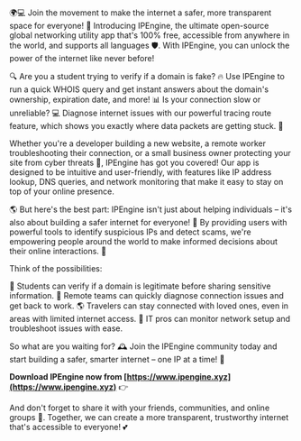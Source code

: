 🌍💻 Join the movement to make the internet a safer, more transparent space for everyone! 🚀 Introducing IPEngine, the ultimate open-source global networking utility app that's 100% free, accessible from anywhere in the world, and supports all languages 🛡️. With IPEngine, you can unlock the power of the internet like never before!

🔍 Are you a student trying to verify if a domain is fake? 🔥 Use IPEngine to run a quick WHOIS query and get instant answers about the domain's ownership, expiration date, and more! 📊 Is your connection slow or unreliable? 💻 Diagnose internet issues with our powerful tracing route feature, which shows you exactly where data packets are getting stuck. 👀

Whether you're a developer building a new website, a remote worker troubleshooting their connection, or a small business owner protecting your site from cyber threats 🚀, IPEngine has got you covered! Our app is designed to be intuitive and user-friendly, with features like IP address lookup, DNS queries, and network monitoring that make it easy to stay on top of your online presence.

🌎 But here's the best part: IPEngine isn't just about helping individuals – it's also about building a safer internet for everyone! 💪 By providing users with powerful tools to identify suspicious IPs and detect scams, we're empowering people around the world to make informed decisions about their online interactions. 🤝

Think of the possibilities:

🏫 Students can verify if a domain is legitimate before sharing sensitive information.
💼 Remote teams can quickly diagnose connection issues and get back to work.
🌎 Travelers can stay connected with loved ones, even in areas with limited internet access.
👥 IT pros can monitor network setup and troubleshoot issues with ease.

So what are you waiting for? 🕰️ Join the IPEngine community today and start building a safer, smarter internet – one IP at a time! 🔩

**Download IPEngine now from [https://www.ipengine.xyz](https://www.ipengine.xyz)** 👉

And don't forget to share it with your friends, communities, and online groups 🤝. Together, we can create a more transparent, trustworthy internet that's accessible to everyone! 💕